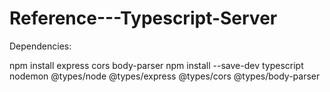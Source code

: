 # Reference---Typescript-Server

Dependencies:

npm install express cors body-parser
npm install --save-dev typescript nodemon @types/node @types/express @types/cors @types/body-parser
